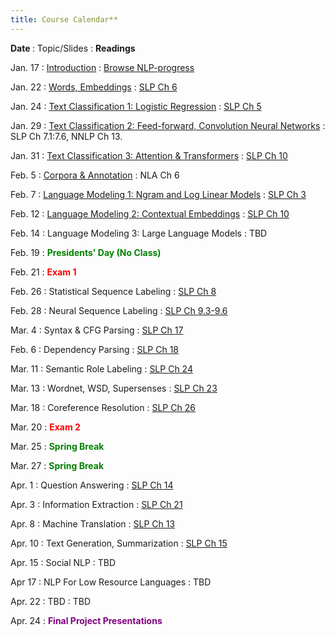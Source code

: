 ```yaml
---
title: Course Calendar**
---
```


<b>Date </b>
  : Topic/Slides
     : <b>Readings</b>

Jan. 17 
: [Introduction](slides/1_intro.pdf)
  : [Browse NLP-progress](http://nlpprogress.com)

Jan. 22 
: [Words, Embeddings](slides/2_vector_semantics.pdf)
  : [SLP Ch 6](https://web.stanford.edu/~jurafsky/slp3/6.pdf)

Jan. 24 
: [Text Classification 1: Logistic Regression](slides/3_classification_1.pdf)
  : [SLP Ch 5](https://web.stanford.edu/~jurafsky/slp3/5.pdf)

Jan. 29 
: [Text Classification 2: Feed-forward, Convolution Neural Networks](slides/4_classification_2.pdf)
  : SLP Ch 7.1:7.6, NNLP Ch 13.

Jan. 31 
: [Text Classification 3: Attention & Transformers](slides/5_attention.pdf)
  : [SLP Ch 10](https://web.stanford.edu/~jurafsky/slp3/10.pdf)

Feb. 5 
: [Corpora & Annotation](slides/6_annotation.pdf)
  : NLA Ch 6

Feb. 7 
: [Language Modeling 1: Ngram and Log Linear Models](slides/7_LM_1.pdf)
  : [SLP Ch 3](https://web.stanford.edu/~jurafsky/slp3/3.pdf)

Feb. 12 
: [Language Modeling 2: Contextual Embeddings](slides/8_LM_2.pdf)
  : [SLP Ch 10](https://web.stanford.edu/~jurafsky/slp3/10.pdf)

Feb. 14
: Language Modeling 3: Large Language Models
  : TBD

Feb. 19 
:  <span style="color:green; font-weight: bold;">Presidents' Day (No Class)</span>

  
Feb. 21 
: <span style="color:red; font-weight: bold;">Exam 1</span>

Feb. 26 
: Statistical Sequence Labeling
  : [SLP Ch 8](https://web.stanford.edu/~jurafsky/slp3/8.pdf)

Feb. 28 
: Neural Sequence Labeling
  : [SLP Ch 9.3-9.6](https://web.stanford.edu/~jurafsky/slp3/9.pdf)

Mar. 4 
: Syntax & CFG Parsing
  : [SLP Ch 17](https://web.stanford.edu/~jurafsky/slp3/17.pdf)

Feb. 6 
: Dependency Parsing
  : [SLP Ch 18](https://web.stanford.edu/~jurafsky/slp3/18.pdf)

Mar. 11 
: Semantic Role Labeling
  : [SLP Ch 24](https://web.stanford.edu/~jurafsky/slp3/24.pdf)

Mar. 13 
: Wordnet, WSD, Supersenses
  : [SLP Ch 23](https://web.stanford.edu/~jurafsky/slp3/23.pdf)

Mar. 18 
: Coreference Resolution
  : [SLP Ch 26](https://web.stanford.edu/~jurafsky/slp3/26.pdf)

Mar. 20 
: <span style="color:red; font-weight: bold;">Exam 2</span>


Mar. 25 
: <span style="color:green; font-weight: bold;">Spring Break</span>


Mar. 27 
: <span style="color:green; font-weight: bold;">Spring Break</span>


Apr. 1 
: Question Answering
  : [SLP Ch 14](https://web.stanford.edu/~jurafsky/slp3/14.pdf)

Apr. 3 
: Information Extraction
  : [SLP Ch 21](https://web.stanford.edu/~jurafsky/slp3/21.pdf)

Apr. 8 
: Machine Translation
  : [SLP Ch 13](https://web.stanford.edu/~jurafsky/slp3/13.pdf)

Apr. 10 
: Text Generation, Summarization
  : [SLP Ch 15](https://web.stanford.edu/~jurafsky/slp3/15.pdf)

Apr. 15 
: Social NLP
  : TBD

Apr 17 
: NLP For Low Resource Languages
  : TBD

Apr. 22 
: TBD
  : TBD
  
Apr. 24 
: <span style="color:purple; font-weight: bold;">Final Project Presentations</span>

